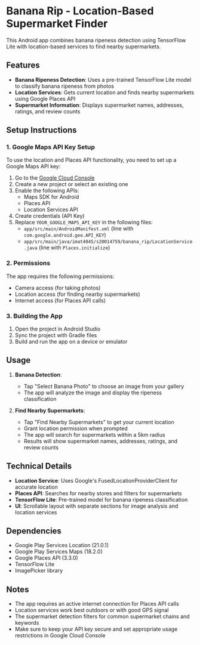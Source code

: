 # Banana Rip - Location-Based Supermarket Finder

This Android app combines banana ripeness detection using TensorFlow Lite with location-based services to find nearby supermarkets.

## Features

- **Banana Ripeness Detection**: Uses a pre-trained TensorFlow Lite model to classify banana ripeness from photos
- **Location Services**: Gets current location and finds nearby supermarkets using Google Places API
- **Supermarket Information**: Displays supermarket names, addresses, ratings, and review counts

## Setup Instructions

### 1. Google Maps API Key Setup

To use the location and Places API functionality, you need to set up a Google Maps API key:

1. Go to the [Google Cloud Console](https://console.cloud.google.com/)
2. Create a new project or select an existing one
3. Enable the following APIs:
   - Maps SDK for Android
   - Places API
   - Location Services API
4. Create credentials (API Key)
5. Replace `YOUR_GOOGLE_MAPS_API_KEY` in the following files:
   - `app/src/main/AndroidManifest.xml` (line with `com.google.android.geo.API_KEY`)
   - `app/src/main/java/imat4045/s20014759/banana_rip/LocationService.java` (line with `Places.initialize`)

### 2. Permissions

The app requires the following permissions:
- Camera access (for taking photos)
- Location access (for finding nearby supermarkets)
- Internet access (for Places API calls)

### 3. Building the App

1. Open the project in Android Studio
2. Sync the project with Gradle files
3. Build and run the app on a device or emulator

## Usage

1. **Banana Detection**:
   - Tap "Select Banana Photo" to choose an image from your gallery
   - The app will analyze the image and display the ripeness classification

2. **Find Nearby Supermarkets**:
   - Tap "Find Nearby Supermarkets" to get your current location
   - Grant location permission when prompted
   - The app will search for supermarkets within a 5km radius
   - Results will show supermarket names, addresses, ratings, and review counts

## Technical Details

- **Location Service**: Uses Google's FusedLocationProviderClient for accurate location
- **Places API**: Searches for nearby stores and filters for supermarkets
- **TensorFlow Lite**: Pre-trained model for banana ripeness classification
- **UI**: Scrollable layout with separate sections for image analysis and location services

## Dependencies

- Google Play Services Location (21.0.1)
- Google Play Services Maps (18.2.0)
- Google Places API (3.3.0)
- TensorFlow Lite
- ImagePicker library

## Notes

- The app requires an active internet connection for Places API calls
- Location services work best outdoors or with good GPS signal
- The supermarket detection filters for common supermarket chains and keywords
- Make sure to keep your API key secure and set appropriate usage restrictions in Google Cloud Console 